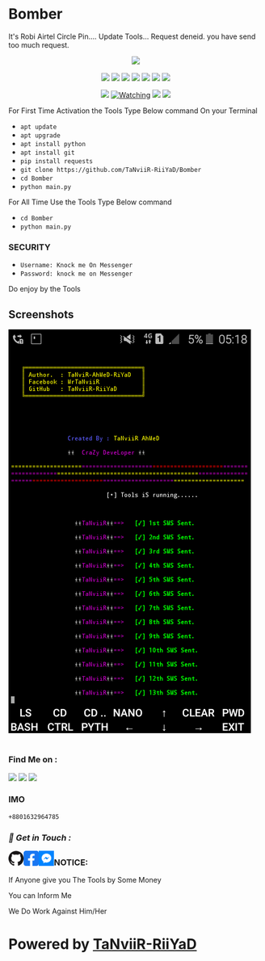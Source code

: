 # Bomber
It's Robi Airtel Circle Pin.... Update Tools... Request deneid. you have send too much request.

<p align="center">
  
  <img src="https://img.shields.io/badge/SMS-Bomber-green?style=for-the-badge">
 <p align="center">
  <img src="https://img.shields.io/badge/New%20Version-Added%20KaLi%20Linux-cyan?style=for-the-badge">
  <img src="https://img.shields.io/badge/New%20Version-Added%20E--mail%20Bomber-green?style=for-the-badge">
  <img src="https://img.shields.io/badge/Version-2.0.3-green?style=for-the-badge">
  <img src="https://img.shields.io/github/license/TaNviiR-RiiYaD/copy?style=for-the-badge">
  <img src="https://img.shields.io/github/stars/TaNviiR-RiiYaD/Bomber?style=for-the-badge">
  <img src="https://img.shields.io/github/issues/TaNviiR-RiiYaD/Bomber?color=red&style=for-the-badge">
  <img src="https://img.shields.io/github/forks/TaNviiR-RiiYaD/Bomber?color=teal&style=for-the-badge">
<p align="center">
<img src="https://img.shields.io/badge/Don't%20Use%20It-any%20Bad%20way-cyan">
<a href="https://github.com/TaNviiR-RiiYaD/something/watchers"><img title="Watching" src="https://img.shields.io/github/watchers/TaNviiR-RiiYaD/something?label=Watchers&color=blue&style=flat-square"></a>
<img src="https://img.shields.io/badge/Created%20by-TaNviiR--RiiYaD-yellow">
<img src="https://img.shields.io/badge/MADE%20IN-BANGLADESH-lightgrey">
<p/>
For First Time Activation the  Tools
Type Below command On your Terminal

* `apt update`
* `apt upgrade`
* `apt install python`
* `apt install git`
* `pip install requests`
* `git clone https://github.com/TaNviiR-RiiYaD/Bomber`
* `cd Bomber`
* `python main.py`


For All Time Use the Tools 
Type Below command


* `cd Bomber`
* `python main.py`


### SECURITY
* `Username: Knock me On Messenger`
* `Password: knock me on Messenger`

Do enjoy by the Tools

## Screenshots

<a><img src="https://github.com/TaNviiR-RiiYaD/Attacker/blob/main/Screenshot_2021-05-07-05-18-06.png" alt="bomberthon"/></a>

#
### Find Me on :
<p align="left">
  <a href="https://github.com/TaNviiR-RiiYaD" target="_blank"><img src="https://img.shields.io/badge/Github-TaNviiR--RiiYaD-green?style=for-the-badge&logo=github"></a>
  <a href="https://m.facebook.com/TaNviiR-RiiYaD" target="_blank"><img src="https://img.shields.io/badge/Facebook-%40MrTaNviiR-red?style=for-the-badge&logo=facebook"></a>
  <a href="https://m.me/mrtanviir" target="_blank"><img src="https://img.shields.io/badge/Chat-Messenger-blue?style=for-the-badge&logo=messenger"></a>
</p>

### IMO
```bash
+8801632964785
```
<p/>
<h3><b><i>📡 Get in Touch :</i></b></h3>
<a href="https://github.com/TaNviiR-RiiYaD"><img align="left" title="Github" alt="Github" width="30px" src="Crazy/github.png" /></a>
<a href="https://fb.com/MrTaNviiR"><img align="left" title="Facebook" alt="Facebook" width="30px" src="Crazy/facebook.png" /></a>
<a href="https://m.me/MrTaNviiR"><img align="left" title="Messenger" alt="Messenger" width="30px" src="Crazy/messenger.png" /></a>
<p/>

##
##

### NOTICE:
If Anyone give you The Tools by Some Money

You can Inform Me

We Do Work Against Him/Her

# Powered by [TaNviiR-RiiYaD](https://m.facebook.com/mrtanviir)

